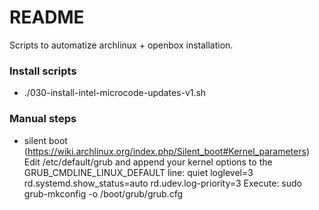 # README #

Scripts to automatize archlinux + openbox installation.

### Install scripts ###

* ./030-install-intel-microcode-updates-v1.sh

### Manual steps ###

* silent boot (https://wiki.archlinux.org/index.php/Silent_boot#Kernel_parameters)
Edit /etc/default/grub and append your kernel options to the GRUB_CMDLINE_LINUX_DEFAULT line:
 	quiet loglevel=3 rd.systemd.show_status=auto rd.udev.log-priority=3
Execute: sudo grub-mkconfig -o /boot/grub/grub.cfg